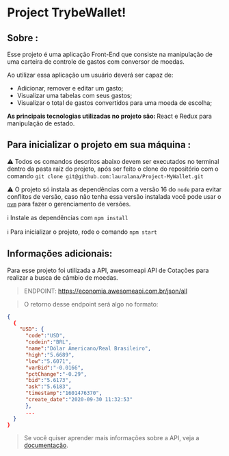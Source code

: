 # Project TrybeWallet!
## Sobre :
Esse projeto é uma aplicação Front-End que consiste na manipulação de uma carteira de controle de gastos com conversor de moedas.

Ao utilizar essa aplicação um usuário deverá ser capaz de:
- Adicionar, remover e editar um gasto;
- Visualizar uma tabelas com seus gastos;
- Visualizar o total de gastos convertidos para uma moeda de escolha;

<strong>As principais tecnologias utilizadas no projeto são: </strong> React e Redux para manipulação de estado.

## Para inicializar o projeto em sua máquina :
⚠️ Todos os comandos descritos abaixo devem ser executados no terminal dentro da pasta raíz do projeto, após ser feito o clone do repositório com o comando `git clone git@github.com:lauralana/Project-MyWallet.git`  <br>

⚠️ O projeto só instala as dependências com a versão 16 do `node` para evitar conflitos de versão, caso não tenha essa versão instalada você pode usar o [`nvm`](https://github.com/nvm-sh/nvm#installing-and-updating) para fazer o gerenciamento de versões.  <br>

  :information_source: Instale as dependências com `npm install`  <br>
  
  :information_source: Para inicializar o projeto, rode o comando `npm start`
  
## Informações adicionais:
 Para esse projeto foi utilizada a API, awesomeapi API de Cotações para realizar a busca de câmbio de moedas. <br>
 >ENDPOINT:  <https://economia.awesomeapi.com.br/json/all>

  >O retorno desse endpoint será algo no formato:

  ```json
  {
    {
      "USD": {
        "code":"USD",
        "codein":"BRL",
        "name":"Dólar Americano/Real Brasileiro",
        "high":"5.6689",
        "low":"5.6071",
        "varBid":"-0.0166",
        "pctChange":"-0.29",
        "bid":"5.6173",
        "ask":"5.6183",
        "timestamp":"1601476370",
        "create_date":"2020-09-30 11:32:53"
        },
        ...
    }
  }
  ```

 >Se você quiser aprender mais informações sobre a API, veja a [documentação](https://docs.awesomeapi.com.br/api-de-moedas).
